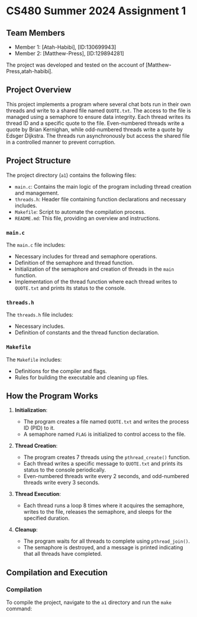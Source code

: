 # CS480 Summer 2024 Assignment 1

## Team Members

- Member 1: [Atah-Habibi], [ID:130699943]
- Member 2: [Matthew-Press], [ID:129894281]

The project was developed and tested on the account of [Matthew-Press,atah-habibi].

## Project Overview

This project implements a program where several chat bots run in their own threads and write to a shared file named `QUOTE.txt`. The access to the file is managed using a semaphore to ensure data integrity. Each thread writes its thread ID and a specific quote to the file. Even-numbered threads write a quote by Brian Kernighan, while odd-numbered threads write a quote by Edsger Dijkstra. The threads run asynchronously but access the shared file in a controlled manner to prevent corruption.

## Project Structure

The project directory (`a1`) contains the following files:

- `main.c`: Contains the main logic of the program including thread creation and management.
- `threads.h`: Header file containing function declarations and necessary includes.
- `Makefile`: Script to automate the compilation process.
- `README.md`: This file, providing an overview and instructions.

### `main.c`

The `main.c` file includes:

- Necessary includes for thread and semaphore operations.
- Definition of the semaphore and thread function.
- Initialization of the semaphore and creation of threads in the `main` function.
- Implementation of the thread function where each thread writes to `QUOTE.txt` and prints its status to the console.

### `threads.h`

The `threads.h` file includes:

- Necessary includes.
- Definition of constants and the thread function declaration.

### `Makefile`

The `Makefile` includes:

- Definitions for the compiler and flags.
- Rules for building the executable and cleaning up files.

## How the Program Works

1. **Initialization**:

   - The program creates a file named `QUOTE.txt` and writes the process ID (PID) to it.
   - A semaphore named `FLAG` is initialized to control access to the file.

2. **Thread Creation**:

   - The program creates 7 threads using the `pthread_create()` function.
   - Each thread writes a specific message to `QUOTE.txt` and prints its status to the console periodically.
   - Even-numbered threads write every 2 seconds, and odd-numbered threads write every 3 seconds.

3. **Thread Execution**:

   - Each thread runs a loop 8 times where it acquires the semaphore, writes to the file, releases the semaphore, and sleeps for the specified duration.

4. **Cleanup**:
   - The program waits for all threads to complete using `pthread_join()`.
   - The semaphore is destroyed, and a message is printed indicating that all threads have completed.

## Compilation and Execution

### Compilation

To compile the project, navigate to the `a1` directory and run the `make` command:

```sh make


```
